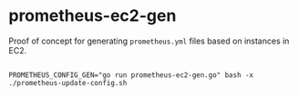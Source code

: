 prometheus-ec2-gen
==================

Proof of concept for generating `prometheus.yml` files based on instances in
EC2.

<code>
PROMETHEUS_CONFIG_GEN="go run prometheus-ec2-gen.go" bash -x ./prometheus-update-config.sh
</code>
